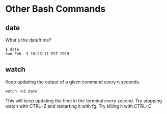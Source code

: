 # Other Bash Commands

## date

What's the date/time?

```
$ date
Sun Feb  3 10:23:17 EST 2019
```

## watch
Keep updating the output of a given command every n seconds.

```
watch -n1 date
```

This will keep updating the time in the terminal every second.
Try stopping watch with CTRL+Z and restarting it with fg. Try killing it with CTRL+C
